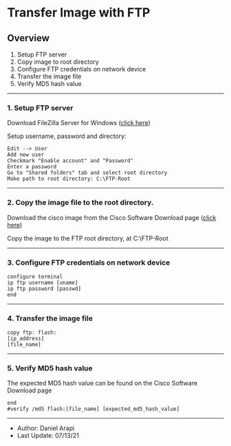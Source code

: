 # Transfer Image with FTP

## Overview

1. Setup FTP server
2. Copy image to root directory
3. Configure FTP credentials on network device
4. Transfer the image file
5. Verify MD5 hash value

---

### 1. Setup FTP server

Download FileZilla Server for Windows ([click here](https://filezilla-project.org/download.php?type=server))

Setup username, password and directory:

```
Edit --> User
Add new user
Checkmark "Enable account" and "Password"
Enter a password
Go to "Shared folders" tab and select root directory
Make path to root directory: C:\FTP-Root
```

---

### 2. Copy the image file to the root directory.

Download the cisco image from the Cisco Software Download page ([click here](https://software.cisco.com/download/home))

Copy the image to the FTP root directory, at C:\FTP-Root

---

### 3. Configure FTP credentials on network device

```
configure terminal
ip ftp username [uname]
ip ftp password [passwd]
end
```

---

### 4. Transfer the image file

```
copy ftp: flash:
[ip_address]
[file_name]
```

---

### 5. Verify MD5 hash value


The expected MD5 hash value can be found on the Cisco Software Download page

```
end
#verify /md5 flash:[file_name] [expected_md5_hash_value]
```

---

- Author: Daniel Arapi
- Last Update: 07/13/21
